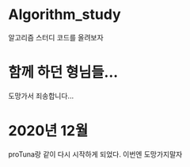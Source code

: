 # Algorithm_study
알고리즘 스터디 코드를 올려보자

# 함께 하던 형님들...
도망가서 죄송합니다...

# 2020년 12월
proTuna랑 같이 다시 시작하게 되었다. 이번엔 도망가지말자